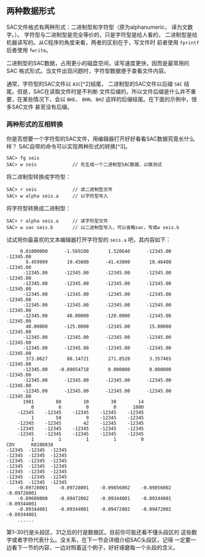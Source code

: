 ## 两种数据形式

SAC文件格式有两种形式：二进制型和字符型（原为alphanumeric， 译为文数字。）。
字符型与二进制型是完全等价的，只是字符型是给人看的，
二进制型是给机器读写的。从C程序的角度来看，两者的区别在于，写文件时
前者使用 `fprintf` 后者使用 `fwrite`。

二进制型的SAC数据，占用更小的磁盘空间，读写速度更快，因而是最常用的SAC
格式形式。当文件出现问题时，字符型数据便于查看文件内容。

通常，字符型的SAC文件以 `ASC`[^2]结尾， 二进制型的SAC文件以后缀 `SAC`
结尾。但是，SAC在读取文件时是不判断
文件后缀的，所以文件后缀是什么并不重要，在某些情况下，会以 `BHE`、
`BHN`、`BHZ` 这样的后缀结尾。在下面的示例中，很多SAC文件 甚至没有后缀。

### 两种形式的互相转换

你是否想要一个字符型的SAC文件，用编辑器打开好好看看SAC数据究竟长什么样？
SAC自带的命令可以实现两种形式的转换[^3]。

``` {.bash}
SAC> fg seis
SAC> w seis             // 先生成一个二进制型SAC数据，以做测试
```

将二进制型转换成字符型：

``` {.bash}
SAC> r seis             // 读二进制型文件
SAC> w alpha seis.a     // 以字符型写入
```

将字符型转换成二进制型：

``` {.bash}
SAC> r alpha seis.a     // 读字符型文件
SAC> w sac seis.b       // 以二进制型写入，可以省略sac，写成w seis.b
```

试试用你最喜欢的文本编辑器打开字符型的 `seis.a` 吧，其内容如下：

``` {.bash}
     0.01000000      -1.569280       1.520640      -12345.00      -12345.00
       9.459999       19.45000      -41.43000       10.46400      -12345.00
      -12345.00      -12345.00      -12345.00      -12345.00      -12345.00
      -12345.00      -12345.00      -12345.00      -12345.00      -12345.00
      -12345.00      -12345.00      -12345.00      -12345.00      -12345.00
      -12345.00      -12345.00      -12345.00      -12345.00      -12345.00
      -12345.00       48.00000      -120.0000      -12345.00      -12345.00
       48.00000      -125.0000      -12345.00       15.00000      -12345.00
      -12345.00      -12345.00      -12345.00      -12345.00      -12345.00
      -12345.00      -12345.00      -12345.00      -12345.00      -12345.00
       373.0627       88.14721       271.8528       3.357465      -12345.00
      -12345.00    -0.09854718       0.000000       0.000000      -12345.00
      -12345.00      -12345.00      -12345.00      -12345.00      -12345.00
      -12345.00      -12345.00      -12345.00      -12345.00      -12345.00
      1981        88        10        38        14
         0         6         0         0      1000
    -12345    -12345    -12345    -12345    -12345
         1        50         9    -12345    -12345
    -12345    -12345        42    -12345    -12345
    -12345    -12345    -12345    -12345    -12345
    -12345    -12345    -12345    -12345    -12345
         1         1         1         1         0
CDV      K8108838
-12345  -12345  -12345
-12345  -12345  -12345
-12345  -12345  -12345
-12345  -12345  -12345
-12345  -12345  -12345
-12345  -12345  -12345
-12345  -12345  -12345
    -0.09728001    -0.09728001    -0.09856002    -0.09856002    -0.09728001
    -0.09600000    -0.09472002    -0.09344001    -0.09344001    -0.09344001
    -0.09344001    -0.09344001    -0.09472002    -0.09472002    -0.09344001
    ......
```

第1–30行是头段区，31之后的行是数据区。目前你可能还看不懂头段区的
这些数字或者字符代表什么。没关系，在下一节会详细介绍SAC头段区，记得
一定要一边看下一节的内容，一边对照着这个例子，好好琢磨每一个头段的含义。
